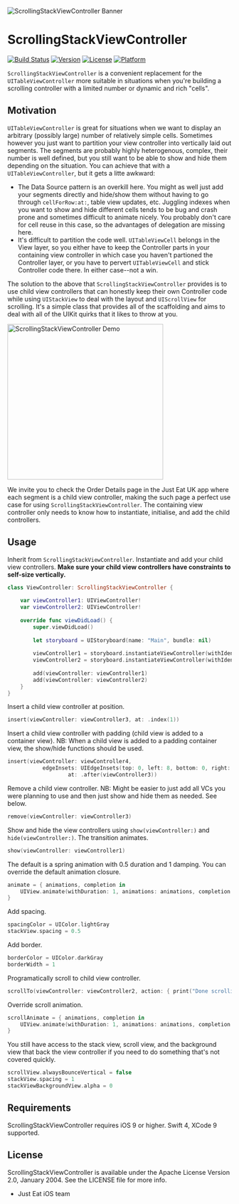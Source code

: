 ![ScrollingStackViewController Banner](./img/banner.png)

# ScrollingStackViewController

[![Build Status](https://app.bitrise.io/app/9c553b5f3803d738/status.svg?token=qaH7Lga8U2pUXGOVi617zg&branch=master)](https://app.bitrise.io/app/9c553b5f3803d738)
[![Version](https://img.shields.io/cocoapods/v/ScrollingStackViewController.svg?style=flat)](http://cocoapods.org/pods/ScrollingStackViewController)
[![License](https://img.shields.io/cocoapods/l/ScrollingStackViewController.svg?style=flat)](http://cocoapods.org/pods/ScrollingStackViewController)
[![Platform](https://img.shields.io/cocoapods/p/ScrollingStackViewController.svg?style=flat)](http://cocoapods.org/pods/ScrollingStackViewController)

```ScrollingStackViewController``` is a convenient replacement for the ```UITableViewController``` more suitable in situations when you're building a scrolling controller with a limited number or dynamic and rich "cells".

## Motivation

```UITableViewController``` is great for situations when we want to display an arbitrary (possibly large) number of relatively simple cells. Sometimes however you just want to partition your view controller into vertically laid out segments. The segments are probably highly heterogenous, complex, their number is well defined, but you still want to be able to show and hide them depending on the situation. You can achieve that with a ```UITableViewController```, but it gets a litte awkward:

- The Data Source pattern is an overkill here. You might as well just add your segments directly and hide/show them without having to go through ```cellForRow:at:```, table view updates, etc. Juggling indexes when you want to show and hide different cells tends to be bug and crash prone and sometimes difficult to animate nicely. You probably don't care for cell reuse in this case, so the advantages of delegation are missing here.
- It's difficult to partition the code well. ```UITableViewCell``` belongs in the View layer, so you either have to keep the Controller parts in your containing view controller in which case you haven't partioned the Controller layer, or you have to pervert ```UITableViewCell``` and stick Controller code there. In either case--not a win.

The solution to the above that ```ScrollingStackViewController``` provides is to use child view controllers that can honestly keep their own Controller code while using ```UIStackView``` to deal with the layout and ```UIScrollView``` for scrolling. It's a simple class that provides all of the scaffolding and aims to deal with all of the UIKit quirks that it likes to throw at you.

<p><img src="https://github.com/justeat/ScrollingStackViewController/blob/master/img/demo.gif?raw=true" alt="ScrollingStackViewController Demo" width="350"/></p>

We invite you to check the Order Details page in the Just Eat UK app where each segment is a child view controller, making the such page a perfect use case for using `ScrollingStackViewController`.
The containing view controller only needs to know how to instantiate, initialise, and add the child controllers.

## Usage

Inherit from ```ScrollingStackViewController```. Instantiate and add your child view controllers. **Make sure your child view controllers have constraints to self-size vertically.**

``` Swift
class ViewController: ScrollingStackViewController {
    
    var viewController1: UIViewController!
    var viewController2: UIViewController!
    
    override func viewDidLoad() {
        super.viewDidLoad()
        
        let storyboard = UIStoryboard(name: "Main", bundle: nil)
            
        viewController1 = storyboard.instantiateViewController(withIdentifier: "ChildController1") as! ChildController1
        viewController2 = storyboard.instantiateViewController(withIdentifier: "ChildController2") as! ChildController2
        
        add(viewController: viewController1)
        add(viewController: viewController2)            
    }
}
```

Insert a child view controller at position.

``` Swift
insert(viewController: viewController3, at: .index(1))
```

Insert a child view controller with padding (child view is added to a container view). NB: When a child view is added to a padding container view, the show/hide functions should be used.
``` Swift
insert(viewController: viewController4,
           edgeInsets: UIEdgeInsets(top: 0, left: 8, bottom: 0, right: 8),
                   at: .after(viewController3))
```



Remove a child view controller. NB: Might be easier to just add all VCs you were planning to use and then just show and hide them as needed. See below.

``` Swift
remove(viewController: viewController3)
```

Show and hide the view controllers using ```show(viewController:)``` and ```hide(viewController:)```. The transition animates.

``` Swift
show(viewController: viewController1)
```

The default is a spring animation with 0.5 duration and 1 damping. You can override the default animation closure.

``` Swift
animate = { animations, completion in
    UIView.animate(withDuration: 1, animations: animations, completion: completion)
}
```

Add spacing.

``` Swift
spacingColor = UIColor.lightGray
stackView.spacing = 0.5
```

Add border.

``` Swift
borderColor = UIColor.darkGray
borderWidth = 1
```

Programatically scroll to child view controller.

``` Swift
scrollTo(viewController: viewController2, action: { print("Done scrolling!") })
```

Override scroll animation.

``` Swift
scrollAnimate = { animations, completion in
    UIView.animate(withDuration: 1, animations: animations, completion: completion)
}
```

You still have access to the stack view, scroll view, and the background view that back the view controller if you need to do something that's not covered quickly.

``` Swift
scrollView.alwaysBounceVertical = false
stackView.spacing = 1
stackViewBackgroundView.alpha = 0
```

## Requirements

ScrollingStackViewController requires iOS 9 or higher. Swift 4, XCode 9 supported.

## License

ScrollingStackViewController is available under the Apache License Version 2.0, January 2004. See the LICENSE file for more info.

- Just Eat iOS team
